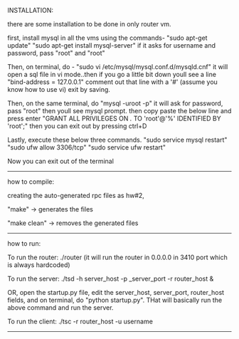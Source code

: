 
INSTALLATION:

there are some installation to be done in only router vm.

first, install mysql in all the vms using the commands-
"sudo apt-get update"
"sudo apt-get install mysql-server" 
if it asks for username and password, pass "root" and "root"

Then, on terminal, do -
"sudo vi /etc/mysql/mysql.conf.d/mysqld.cnf"
it will open a sql file in vi mode..then if you go a little bit down youll see a line "bind-address = 127.0.0.1"
comment out that line with a '#' (assume you know how to use vi)
exit by saving.

Then, on the same terminal, do "mysql -uroot -p"
it will ask for password, pass "root"
then youll see mysql prompt. then copy paste the below line and press enter
"GRANT ALL PRIVILEGES ON *.* TO 'root'@'%' IDENTIFIED BY 'root';"
then you can exit out by pressing ctrl+D

Lastly, execute these below three commands.
"sudo service mysql restart"
"sudo ufw allow 3306/tcp"
"sudo service ufw restart"

Now you can exit out of the terminal

--------------------------------------------------------

how to compile:

creating the auto-generated rpc files as hw#2,

"make" -> generates the files

"make clean" -> removes the generated files

-----------------------------------------------------------

how to run:

To run the router: ./router (it will run the router in 0.0.0.0 in 3410 port which is always hardcoded)

To run the server: ./tsd -h server_host -p _server_port -r router_host &

OR, open the startup.py file, edit the server_host, server_port, router_host fields, and on terminal, do "python startup.py". THat will basically run the above command and run the server.

To run the client: ./tsc -r router_host -u username

------------------------------------------------------------



